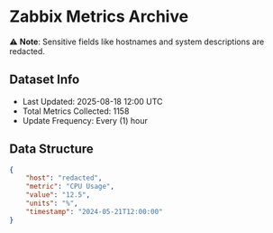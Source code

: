 # Zabbix Metrics Archive

⚠️ **Note**: Sensitive fields like hostnames and system descriptions are redacted.

## Dataset Info
- Last Updated: 2025-08-18 12:00 UTC
- Total Metrics Collected: 1158
- Update Frequency: Every (1) hour

## Data Structure
```json
{
    "host": "redacted",
    "metric": "CPU Usage",
    "value": "12.5",
    "units": "%",
    "timestamp": "2024-05-21T12:00:00"
}
```
